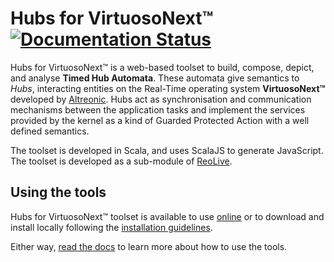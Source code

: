 
# Hubs for VirtuosoNext™ [![Documentation Status](https://readthedocs.org/projects/hubs/badge/?version=latest)](https://hubs.readthedocs.io/en/latest/?badge=latest)


Hubs for VirtuosoNext™ is a web-based toolset to build, compose, depict, and analyse
**Timed Hub Automata**.
These automata give semantics to *Hubs*,
interacting entities on the Real-Time operating system **VirtuosoNext™**
developed by [Altreonic](http://www.altreonic.com/).
Hubs act as synchronisation and communication mechanisms between the application
tasks and implement the services provided by the kernel
as a kind of Guarded Protected Action with a well defined semantics.

The toolset is developed in Scala, and uses ScalaJS to generate JavaScript.
The toolset is developed as a sub-module of [ReoLive](https://github.com/ReoLanguage/ReoLive).


## Using the tools 

Hubs for VirtuosoNext™ toolset is available to use
[online](http://arcatools.org/#hubs)
or to download and install locally following the
[installation guidelines](https://hubs.readthedocs.io/en/latest/install.html).

Either way, [read the docs](https://hubs.readthedocs.io/en/latest/try-it.html) to learn more about how to use the tools.
